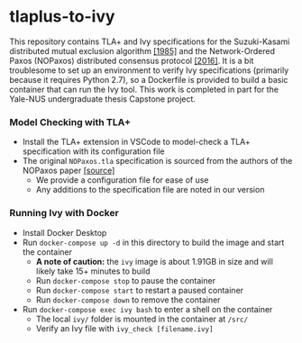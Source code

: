 # tlaplus-to-ivy

This repository contains TLA+ and Ivy specifications for the Suzuki-Kasami distributed mutual exclusion algorithm [[1985]](https://doi.org/10.1145/6110.214406) and the Network-Ordered Paxos (NOPaxos) distributed consensus protocol [[2016]](https://dl.acm.org/doi/10.5555/3026877.3026914). It is a bit troublesome to set up an environment to verify Ivy specifications (primarily because it requires Python 2.7), so a Dockerfile is provided to build a basic container that can run the Ivy tool. This work is completed in part for the Yale-NUS undergraduate thesis Capstone project.

### Model Checking with TLA+

- Install the TLA+ extension in VSCode to model-check a TLA+ specification with its configuration file
- The original `NOPaxos.tla` specification is sourced from the authors of the NOPaxos paper [[source]](https://github.com/UWSysLab/NOPaxosTLA)
    + We provide a configuration file for ease of use
    + Any additions to the specification file are noted in our version

### Running Ivy with Docker

- Install Docker Desktop
- Run `docker-compose up -d` in this directory to build the image and start the container
    + **A note of caution:** the `ivy` image is about 1.91GB in size and will likely take 15+ minutes to build
    + Run `docker-compose stop` to pause the container
    + Run `docker-compose start` to restart a paused container
    + Run `docker-compose down` to remove the container
- Run `docker-compose exec ivy bash` to enter a shell on the container
    + The local `ivy/` folder is mounted in the container at `/src/`
    + Verify an Ivy file with `ivy_check [filename.ivy]`
